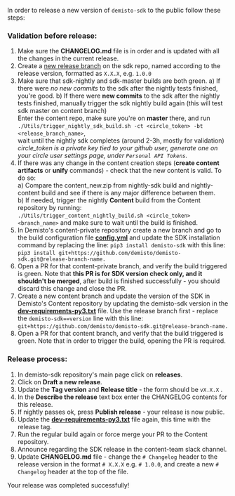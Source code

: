 In order to release a new version of `demisto-sdk` to the public follow these steps:

### Validation before release:
1) Make sure the **CHANGELOG.md** file is in order and is updated with all the changes in the current release.
2) Create a [new release branch](https://github.com/demisto/demisto-sdk/releases/new) on the sdk repo, named according to the release version, formatted as `X.X.X`, e.g. `1.0.0`
3) Make sure that sdk-nightly and sdk-master builds are both green.
   a) If there were *no new commits* to the sdk after the nightly tests finished, you're good.
   b) If there were **new commits** to the sdk after the nightly tests finished, manually trigger the sdk nightly build again (this will test sdk master on content branch) \
   Enter the content repo, make sure you're on **master** there, and run `./Utils/trigger_nightly_sdk_build.sh -ct <circle_token> -bt <release_branch_name>`,\
   wait until the nightly sdk completes (around 2-3h, mostly for validation)\
     _circle_token is a private key tied to your github user, generate one on your circle user settings page, under `Personal API Tokens`._ 
5) If there was any change in the content creation steps (**create content artifacts** or **unify** commands) - check that the new content is valid.
To do so:\
  a) Compare the content_new.zip from nightly-sdk build and nightly-content build and see if there is any major difference between them.\
  b) If needed, trigger the nightly **Content** build from the Content repository by running:\
  `./Utils/trigger_content_nightly_build.sh <circle_token> <branch_name>` and make sure to wait until the build is finished.
6) In Demisto's content-private repository create a new branch and go to the build configuration file [**config.yml**](https://github.com/demisto/content-private/blob/master/.github/workflows/config.yml) and update the SDK installation command by replacing the line: `pip3 install demisto-sdk` with this line: `pip3 install git+https://github.com/demisto/demisto-sdk.git@release-branch-name.`
7) Open a PR for that content-private branch, and verify the build triggered is green. Note that **this PR is for SDK version check only, and it shouldn't be merged**, after build is finished successfully - you should discard this change and close the PR.
8) Create a new content branch and update the version of the SDK in Demisto's Content repository by updating the demisto-sdk version in the [**dev-requirements-py3.txt**](https://github.com/demisto/content/blob/master/dev-requirements-py3.txt) file. Use the release branch first - replace the `demisto-sdk==version` line with this line: `git+https://github.com/demisto/demisto-sdk.git@release-branch-name.`
9) Open a PR for that content branch, and verify that the build triggered is green. Note that in order to trigger the build, opening the PR is required.

### Release process:
1) In demisto-sdk repository's main page click on **releases**.
2) Click on **Draft a new release**.
3) Update the **Tag version** and **Release title** - the form should be `vX.X.X` .
4) In the **Describe the release** text box enter the CHANGELOG contents for this release.
5) If nightly passes ok, press **Publish release** - your release is now public.
6) Update the [**dev-requirements-py3.txt**](https://github.com/demisto/content/blob/master/dev-requirements-py3.txt) file again, this time with the release tag.
7) Run the regular build again or force merge your PR to the Content repository.
8) Announce regarding the SDK release in the content-team slack channel.
9) Update **CHANGELOG.md** file - change the `# Changelog` header to the release version in the format `# X.X.X` e.g. `# 1.0.0`, and create a new `# Changelog` header at the top of the file.

Your release was completed successfully!
